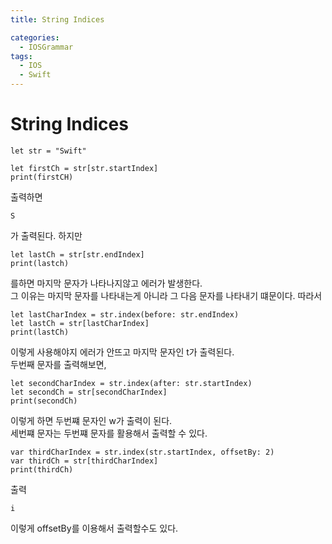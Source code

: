 ```yaml
---
title: String Indices

categories:
  - IOSGrammar
tags:
  - IOS
  - Swift
---
```


# String Indices  

~~~
let str = "Swift" 

let firstCh = str[str.startIndex]
print(firstCH)
~~~
출력하면
~~~
S
~~~
가 출력된다. 하지만

~~~
let lastCh = str[str.endIndex]
print(lastch)
~~~
를하면 마지막 문자가 나타나지않고 에러가 발생한다.  
그 이유는 마지막 문자를 나타내는게 아니라 그 다음 문자를 나타내기 떄문이다. 따라서
~~~
let lastCharIndex = str.index(before: str.endIndex)
let lastCh = str[lastCharIndex]
print(lastCh)
~~~
이렇게 사용해야지 에러가 안뜨고 마지막 문자인 t가 출력된다.  
두번째 문자를 출력해보면,

~~~
let secondCharIndex = str.index(after: str.startIndex)
let secondCh = str[secondCharIndex]
print(secondCh)
~~~
이렇게 하면 두번쨰 문자인 w가 출력이 된다.  
세번쨰 문자는 두번쨰 문자를 활용해서 출력할 수 있다.  
~~~
var thirdCharIndex = str.index(str.startIndex, offsetBy: 2)
var thirdCh = str[thirdCharIndex]
print(thirdCh) 
~~~
출력
~~~
i
~~~
이렇게 offsetBy를 이용해서 출력할수도 있다.
